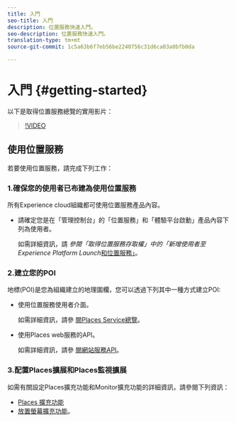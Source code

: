 ```yaml
---
title: 入門
seo-title: 入門
description: 位置服務快速入門。
seo-description: 位置服務快速入門。
translation-type: tm+mt
source-git-commit: 1c5a63b6f7eb56be2240756c31d6ca03a0bfb0da

---
```



# 入門 {#getting-started}

以下是取得位置服務總覽的實用影片：

>[!VIDEO](https://www.youtube.com/watch?v=aV6i_ayxWCw)

## 使用位置服務

若要使用位置服務，請完成下列工作：

### 1.確保您的使用者已布建為使用位置服務

所有Experience cloud組織都可使用位置服務產品內容。

* 請確定您是在「管理控制台」的「位置服務」和「體驗平台啟動」產品內容下列為使用者。

   如需詳細資訊，請 *參閱「取得位置服務存取權」中的「新增使用者至Experience Platform Launch*[和位置服務」](/help/places-gain-access.md)。


### 2.建立您的POI

地標(POI)是您為組織建立的地理圍欄，您可以透過下列其中一種方式建立POI:

* 使用位置服務使用者介面。

   如需詳細資訊，請參 [閱Places Service總覽](/help/poi-mgmt-ui/places-services-overview.md)。

* 使用Places web服務的API。

   如需詳細資訊，請參 [閱網站服務API](/help/web-service-api/places-web-services.md)。


### 3.配置Places擴展和Places監視擴展

如需有關設定Places擴充功能和Monitor擴充功能的詳細資訊，請參閱下列資訊：

* [Places 擴充功能](/help/places-ext-aep-sdks/places-extension/places-extension.md)
* [放置螢幕擴充功能](/help/places-ext-aep-sdks/places-monitor-extension/places-monitor-extension.md)。
